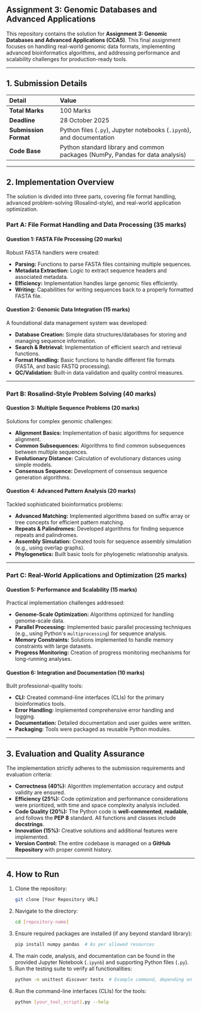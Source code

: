 ## Assignment 3: Genomic Databases and Advanced Applications

This repository contains the solution for **Assignment 3: Genomic Databases and Advanced Applications (CCA5)**. This final assignment focuses on handling real-world genomic data formats, implementing advanced bioinformatics algorithms, and addressing performance and scalability challenges for production-ready tools.

---

## 1. Submission Details

| Detail | Value |
| :--- | :--- |
| **Total Marks** | 100 Marks |
| **Deadline** | 28 October 2025 |
| **Submission Format** | Python files (`.py`), Jupyter notebooks (`.ipynb`), and documentation |
| **Code Base** | Python standard library and common packages (NumPy, Pandas for data analysis) |

---

## 2. Implementation Overview

The solution is divided into three parts, covering file format handling, advanced problem-solving (Rosalind-style), and real-world application optimization.

### Part A: File Format Handling and Data Processing (35 marks)

#### Question 1: FASTA File Processing (20 marks)
Robust FASTA handlers were created:
* **Parsing:** Functions to parse FASTA files containing multiple sequences.
* **Metadata Extraction:** Logic to extract sequence headers and associated metadata.
* **Efficiency:** Implementation handles large genomic files efficiently.
* **Writing:** Capabilities for writing sequences back to a properly formatted FASTA file.

#### Question 2: Genomic Data Integration (15 marks)
A foundational data management system was developed:
* **Database Creation:** Simple data structures/databases for storing and managing sequence information.
* **Search & Retrieval:** Implementation of efficient search and retrieval functions.
* **Format Handling:** Basic functions to handle different file formats (FASTA, and basic FASTQ processing).
* **QC/Validation:** Built-in data validation and quality control measures.

---

### Part B: Rosalind-Style Problem Solving (40 marks)

#### Question 3: Multiple Sequence Problems (20 marks)
Solutions for complex genomic challenges:
* **Alignment Basics:** Implementation of basic algorithms for sequence alignment.
* **Common Subsequences:** Algorithms to find common subsequences between multiple sequences.
* **Evolutionary Distance:** Calculation of evolutionary distances using simple models.
* **Consensus Sequence:** Development of consensus sequence generation algorithms.

#### Question 4: Advanced Pattern Analysis (20 marks)
Tackled sophisticated bioinformatics problems:
* **Advanced Matching:** Implemented algorithms based on suffix array or tree concepts for efficient pattern matching.
* **Repeats & Palindromes:** Developed algorithms for finding sequence repeats and palindromes.
* **Assembly Simulation:** Created tools for sequence assembly simulation (e.g., using overlap graphs).
* **Phylogenetics:** Built basic tools for phylogenetic relationship analysis.

---

### Part C: Real-World Applications and Optimization (25 marks)

#### Question 5: Performance and Scalability (15 marks)
Practical implementation challenges addressed:
* **Genome-Scale Optimization:** Algorithms optimized for handling genome-scale data.
* **Parallel Processing:** Implemented basic parallel processing techniques (e.g., using Python's `multiprocessing`) for sequence analysis.
* **Memory Constraints:** Solutions implemented to handle memory constraints with large datasets.
* **Progress Monitoring:** Creation of progress monitoring mechanisms for long-running analyses.

#### Question 6: Integration and Documentation (10 marks)
Built professional-quality tools:
* **CLI:** Created command-line interfaces (CLIs) for the primary bioinformatics tools.
* **Error Handling:** Implemented comprehensive error handling and logging.
* **Documentation:** Detailed documentation and user guides were written.
* **Packaging:** Tools were packaged as reusable Python modules.

---

## 3. Evaluation and Quality Assurance

The implementation strictly adheres to the submission requirements and evaluation criteria:

* **Correctness (40%):** Algorithm implementation accuracy and output validity are ensured.
* **Efficiency (25%):** Code optimization and performance considerations were prioritized, with time and space complexity analysis included.
* **Code Quality (20%):** The Python code is **well-commented**, **readable**, and follows the **PEP 8** standard. All functions and classes include **docstrings**.
* **Innovation (15%):** Creative solutions and additional features were implemented.
* **Version Control:** The entire codebase is managed on a **GitHub Repository** with proper commit history.

---

## 4. How to Run

1.  Clone the repository:
    ```bash
    git clone [Your Repository URL]
    ```
2.  Navigate to the directory:
    ```bash
    cd [repository-name]
    ```
3.  Ensure required packages are installed (if any beyond standard library):
    ```bash
    pip install numpy pandas  # As per allowed resources
    ```
4.  The main code, analysis, and documentation can be found in the provided Jupyter Notebook (`.ipynb`) and supporting Python files (`.py`).
5.  Run the testing suite to verify all functionalities:
    ```bash
    python -m unittest discover tests  # Example command, depending on test setup
    ```
6.  Run the command-line interfaces (CLIs) for the tools:
    ```bash
    python [your_tool_script].py --help
    ```
